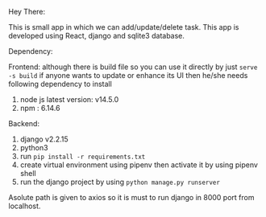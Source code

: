 Hey There:

This is small app in which we can add/update/delete task. This app is developed using React, django and sqlite3 database.


Dependency:

Frontend: although there is build file so you can use it directly by just `serve -s build` if anyone wants to update or enhance its UI then he/she needs following dependency to install

1. node js latest version: v14.5.0
2. npm : 6.14.6


Backend:
1. django v2.2.15
2. python3
3. run `pip install -r requirements.txt` 
4. create virtual environment using pipenv then activate it by using pipenv shell
5. run the django project by using `python manage.py runserver` 


Asolute path is given to axios so it is must to run django in 8000 port from localhost. 